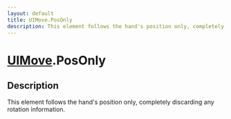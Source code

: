 ```yaml
---
layout: default
title: UIMove.PosOnly
description: This element follows the hand's position only, completely discarding any rotation information.
---
```

# [UIMove]({{site.url}}/Pages/Reference/UIMove.html).PosOnly

## Description
This element follows the hand's position only, completely
discarding any rotation information.

